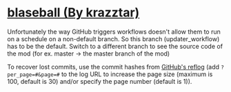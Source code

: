 # [blaseball (By krazztar)](https://github.com/krazztar/blaseball)

Unfortunately the way GitHub triggers workflows doesn't allow them to run on a schedule on a non-default branch. So this branch (updater_workflow) has to be the default. Switch to a different branch to see the source code of the mod (for ex. master -> the master branch of the mod)

To recover lost commits, use the commit hashes from [GitHub's reflog](https://api.github.com/repos/KtaneModules/blaseball-krazztar/events) (add `?per_page=#&page=#` to the log URL to increase the page size (maximum is 100, default is 30) and/or specify the page number (default is 1)).
